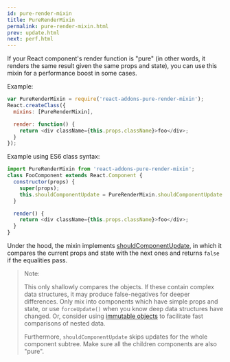 ```yaml
---
id: pure-render-mixin
title: PureRenderMixin
permalink: pure-render-mixin.html
prev: update.html
next: perf.html
---
```


If your React component's render function is "pure" (in other words, it renders the same result given the same props and state), you can use this mixin for a performance boost in some cases.

Example:

```js
var PureRenderMixin = require('react-addons-pure-render-mixin');
React.createClass({
  mixins: [PureRenderMixin],

  render: function() {
    return <div className={this.props.className}>foo</div>;
  }
});
```

Example using ES6 class syntax:

```js
import PureRenderMixin from 'react-addons-pure-render-mixin';
class FooComponent extends React.Component {
  constructor(props) {
    super(props);
    this.shouldComponentUpdate = PureRenderMixin.shouldComponentUpdate.bind(this);
  }

  render() {
    return <div className={this.props.className}>foo</div>;
  }
}
```

Under the hood, the mixin implements [shouldComponentUpdate](/react/docs/component-specs.html#updating-shouldcomponentupdate), in which it compares the current props and state with the next ones and returns `false` if the equalities pass.

> Note:
>
> This only shallowly compares the objects. If these contain complex data structures, it may produce false-negatives for deeper differences. Only mix into components which have simple props and state, or use `forceUpdate()` when you know deep data structures have changed. Or, consider using [immutable objects](https://facebook.github.io/immutable-js/) to facilitate fast comparisons of nested data.
>
> Furthermore, `shouldComponentUpdate` skips updates for the whole component subtree. Make sure all the children components are also "pure".
